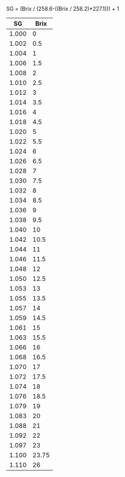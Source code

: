SG = (Brix / (258.6-((Brix / 258.2)*227.1))) + 1

SG     | Brix
------ | -----
 1.000 | 0
 1.002 | 0.5
 1.004 | 1
 1.006 | 1.5
 1.008 | 2
 1.010 | 2.5
 1.012 | 3
 1.014 | 3.5
 1.016 | 4
 1.018 | 4.5
 1.020 | 5
 1.022 | 5.5
 1.024 | 6
 1.026 | 6.5
 1.028 | 7
 1.030 | 7.5
 1.032 | 8
 1.034 | 8.5
 1.036 | 9
 1.038 | 9.5
 1.040 | 10
 1.042 | 10.5
 1.044 | 11
 1.046 | 11.5
 1.048 | 12
 1.050 | 12.5
 1.053 | 13
 1.055 | 13.5
 1.057 | 14
 1.059 | 14.5
 1.061 | 15
 1.063 | 15.5
 1.066 | 16
 1.068 | 16.5
 1.070 | 17
 1.072 | 17.5
 1.074 | 18
 1.076 | 18.5
 1.079 | 19
 1.083 | 20
 1.088 | 21
 1.092 | 22
 1.097 | 23
 1.100 | 23.75
 1.110 | 26

